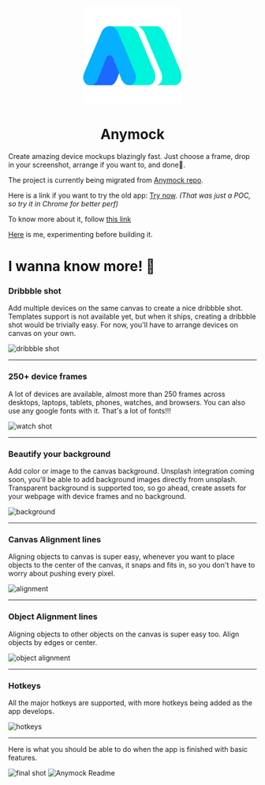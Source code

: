 <p align="center">
  <img src="https://raw.githubusercontent.com/sohaibalam67/anymock/master/src/assets/images/logo.svg" width="200">
</p>
<h1 align="center">Anymock</h1>

Create amazing device mockups blazingly fast. Just choose a frame, drop in your screenshot, arrange if you want to, and done🎉.

The project is currently being migrated from [Anymock repo](https://github.com/sohaibalam67/anymock).

Here is a link if you want to try the old app: [Try now](https://anymock-beta-test.netlify.app/). _(That was just a POC, so try it in Chrome for better perf)_

To know more about it, follow [this link](https://twitter.com/sohaibalam67/status/1327944927469203457)

[Here](https://github.com/sohaibalam67/mockup-experiment) is me, experimenting before building it.


# I wanna know more! 😬
### Dribbble shot
Add multiple devices on the same canvas to create a nice dribbble shot. Templates support is not available yet, but when it ships, creating a dribbble shot would be trivially easy. For now, you'll have to arrange devices on canvas on your own.

![dribbble shot](https://pbs.twimg.com/media/Em3ES8ZUcAEI1BR?format=jpg&name=large)

---

### 250+ device frames
A lot of devices are available, almost more than 250 frames across desktops, laptops, tablets, phones, watches, and browsers. You can also use any google fonts with it. That's a lot of fonts!!!

![watch shot](https://pbs.twimg.com/media/Em3EqgvUUAAHeOd?format=jpg&name=4096x4096)
  
---

### Beautify your background
Add color or image to the canvas background. Unsplash integration coming soon, you'll be able to add background images directly from unsplash. Transparent background is supported too, so go ahead, create assets for your webpage with device frames and no background.

![background](https://pbs.twimg.com/media/Em3IJoNVQAEtJbi?format=jpg&name=large)

---

### Canvas Alignment lines
Aligning objects to canvas is super easy, whenever you want to place objects to the center of the canvas, it snaps and fits in, so you don't have to worry about pushing every pixel.

![alignment](https://pbs.twimg.com/media/Em3IMbmVkAAET5C?format=jpg&name=4096x4096)

---

### Object Alignment lines
Aligning objects to other objects on the canvas is super easy too. Align objects by edges or center.

![object alignment](https://pbs.twimg.com/media/Em3IOQKVEAA2dtq?format=jpg&name=4096x4096)

---

### Hotkeys
All the major hotkeys are supported, with more hotkeys being added as the app develops.

![hotkeys](https://pbs.twimg.com/media/Em3MqgiUcAAD6ja?format=jpg&name=4096x4096)

---

Here is what you should be able to do when the app is finished with basic features.

![final shot](https://pbs.twimg.com/media/Em32_GDVQAA-7xc?format=jpg&name=large)
<img alt="Anymock Readme" src="https://sohaibalam67-github.herokuapp.com/readme/github?id=anymock_app_readme" />


